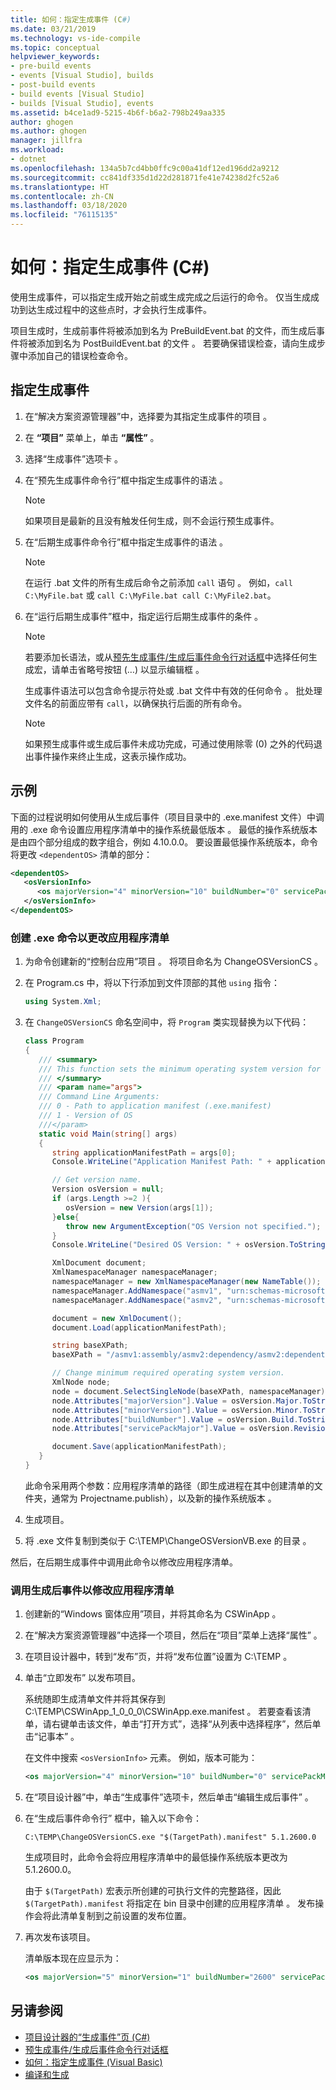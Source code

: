 ```yaml
---
title: 如何：指定生成事件 (C#)
ms.date: 03/21/2019
ms.technology: vs-ide-compile
ms.topic: conceptual
helpviewer_keywords:
- pre-build events
- events [Visual Studio], builds
- post-build events
- build events [Visual Studio]
- builds [Visual Studio], events
ms.assetid: b4ce1ad9-5215-4b6f-b6a2-798b249aa335
author: ghogen
ms.author: ghogen
manager: jillfra
ms.workload:
- dotnet
ms.openlocfilehash: 134a5b7cd4bb0ffc9c00a41df12ed196dd2a9212
ms.sourcegitcommit: cc841df335d1d22d281871fe41e74238d2fc52a6
ms.translationtype: HT
ms.contentlocale: zh-CN
ms.lasthandoff: 03/18/2020
ms.locfileid: "76115135"
---
```

# <a name="how-to-specify-build-events-c"></a>如何：指定生成事件 (C#)

使用生成事件，可以指定生成开始之前或生成完成之后运行的命令。 仅当生成成功到达生成过程中的这些点时，才会执行生成事件。

项目生成时，生成前事件将被添加到名为 PreBuildEvent.bat 的文件，而生成后事件将被添加到名为 PostBuildEvent.bat 的文件   。 若要确保错误检查，请向生成步骤中添加自己的错误检查命令。

## <a name="specify-a-build-event"></a>指定生成事件

1. 在“解决方案资源管理器”中，选择要为其指定生成事件的项目  。

2. 在 **“项目”** 菜单上，单击 **“属性”** 。

3. 选择“生成事件”选项卡  。

4. 在“预先生成事件命令行”框中指定生成事件的语法  。

   > [!NOTE]
   > 如果项目是最新的且没有触发任何生成，则不会运行预生成事件。

5. 在“后期生成事件命令行”框中指定生成事件的语法  。

   > [!NOTE]
   > 在运行 .bat 文件的所有生成后命令之前添加 `call` 语句  。 例如，`call C:\MyFile.bat` 或 `call C:\MyFile.bat call C:\MyFile2.bat`。

6. 在“运行后期生成事件”框中，指定运行后期生成事件的条件  。

   > [!NOTE]
   > 若要添加长语法，或从[预先生成事件/生成后事件命令行对话框](../ide/reference/pre-build-event-post-build-event-command-line-dialog-box.md)中选择任何生成宏，请单击省略号按钮 (…) 以显示编辑框  。

   生成事件语法可以包含命令提示符处或 .bat 文件中有效的任何命令  。 批处理文件名的前面应带有 `call`，以确保执行后面的所有命令。

   > [!NOTE]
   > 如果预生成事件或生成后事件未成功完成，可通过使用除零 (0) 之外的代码退出事件操作来终止生成，这表示操作成功。

## <a name="example"></a>示例

下面的过程说明如何使用从生成后事件（项目目录中的 .exe.manifest 文件）中调用的 .exe 命令设置应用程序清单中的操作系统最低版本   。 最低的操作系统版本是由四个部分组成的数字组合，例如 4.10.0.0。 要设置最低操作系统版本，命令将更改 `<dependentOS>` 清单的部分：

```xml
<dependentOS>
   <osVersionInfo>
      <os majorVersion="4" minorVersion="10" buildNumber="0" servicePackMajor="0" />
   </osVersionInfo>
</dependentOS>
```

### <a name="create-an-exe-command-to-change-the-application-manifest"></a>创建 .exe 命令以更改应用程序清单

1. 为命令创建新的“控制台应用”项目  。 将项目命名为 ChangeOSVersionCS  。

2. 在 Program.cs  中，将以下行添加到文件顶部的其他 `using` 指令：

   ```csharp
   using System.Xml;
   ```

3. 在 `ChangeOSVersionCS` 命名空间中，将 `Program` 类实现替换为以下代码：

   ```csharp
   class Program
   {
      /// <summary>
      /// This function sets the minimum operating system version for a ClickOnce application.
      /// </summary>
      /// <param name="args">
      /// Command Line Arguments:
      /// 0 - Path to application manifest (.exe.manifest)
      /// 1 - Version of OS
      ///</param>
      static void Main(string[] args)
      {
         string applicationManifestPath = args[0];
         Console.WriteLine("Application Manifest Path: " + applicationManifestPath);

         // Get version name.
         Version osVersion = null;
         if (args.Length >=2 ){
            osVersion = new Version(args[1]);
         }else{
            throw new ArgumentException("OS Version not specified.");
         }
         Console.WriteLine("Desired OS Version: " + osVersion.ToString());

         XmlDocument document;
         XmlNamespaceManager namespaceManager;
         namespaceManager = new XmlNamespaceManager(new NameTable());
         namespaceManager.AddNamespace("asmv1", "urn:schemas-microsoft-com:asm.v1");
         namespaceManager.AddNamespace("asmv2", "urn:schemas-microsoft-com:asm.v2");

         document = new XmlDocument();
         document.Load(applicationManifestPath);

         string baseXPath;
         baseXPath = "/asmv1:assembly/asmv2:dependency/asmv2:dependentOS/asmv2:osVersionInfo/asmv2:os";

         // Change minimum required operating system version.
         XmlNode node;
         node = document.SelectSingleNode(baseXPath, namespaceManager);
         node.Attributes["majorVersion"].Value = osVersion.Major.ToString();
         node.Attributes["minorVersion"].Value = osVersion.Minor.ToString();
         node.Attributes["buildNumber"].Value = osVersion.Build.ToString();
         node.Attributes["servicePackMajor"].Value = osVersion.Revision.ToString();

         document.Save(applicationManifestPath);
      }
   }
   ```

   此命令采用两个参数：应用程序清单的路径（即生成进程在其中创建清单的文件夹，通常为 Projectname.publish），以及新的操作系统版本  。

4. 生成项目。

5. 将 .exe 文件复制到类似于 C:\TEMP\ChangeOSVersionVB.exe 的目录   。

然后，在后期生成事件中调用此命令以修改应用程序清单。

### <a name="invoke-a-post-build-event-to-modify-the-application-manifest"></a>调用生成后事件以修改应用程序清单

1. 创建新的“Windows 窗体应用”项目，并将其命名为 CSWinApp   。

2. 在“解决方案资源管理器”中选择一个项目，然后在“项目”菜单上选择“属性”    。

3. 在项目设计器中，转到“发布”页，并将“发布位置”设置为 C:\TEMP     。

4. 单击“立即发布”  以发布项目。

   系统随即生成清单文件并将其保存到 C:\TEMP\CSWinApp_1_0_0_0\CSWinApp.exe.manifest  。 若要查看该清单，请右键单击该文件，单击“打开方式”，选择“从列表中选择程序”，然后单击“记事本”    。

   在文件中搜索 `<osVersionInfo>` 元素。 例如，版本可能为：

   ```xml
   <os majorVersion="4" minorVersion="10" buildNumber="0" servicePackMajor="0" />
   ```

5. 在“项目设计器”中，单击“生成事件”选项卡，然后单击“编辑生成后事件”    。

6. 在“生成后事件命令行”  框中，输入以下命令：

   `C:\TEMP\ChangeOSVersionCS.exe "$(TargetPath).manifest" 5.1.2600.0`

   生成项目时，此命令会将应用程序清单中的最低操作系统版本更改为 5.1.2600.0。

   由于 `$(TargetPath)` 宏表示所创建的可执行文件的完整路径，因此 `$(TargetPath).manifest` 将指定在 bin 目录中创建的应用程序清单  。 发布操作会将此清单复制到之前设置的发布位置。

7. 再次发布该项目。

   清单版本现在应显示为：

   ```xml
   <os majorVersion="5" minorVersion="1" buildNumber="2600" servicePackMajor="0" />
   ```

## <a name="see-also"></a>另请参阅

- [项目设计器的“生成事件”页 (C#)](../ide/reference/build-events-page-project-designer-csharp.md)
- [预生成事件/生成后事件命令行对话框](../ide/reference/pre-build-event-post-build-event-command-line-dialog-box.md)
- [如何：指定生成事件 (Visual Basic)](../ide/how-to-specify-build-events-visual-basic.md)
- [编译和生成](../ide/compiling-and-building-in-visual-studio.md)
